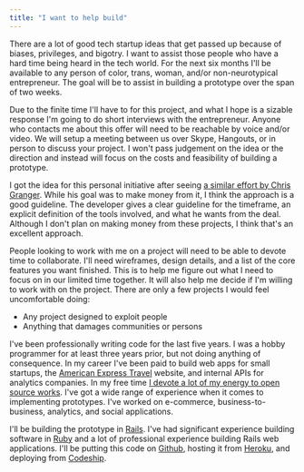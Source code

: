 ```yaml
---
title: "I want to help build"
---
```


There are a lot of good tech startup ideas that get passed up because of biases, privileges, and bigotry. I want to assist those people who have a hard time being heard in the tech world. For the next six months I'll be available to any person of color, trans, woman, and/or non-neurotypical entrepreneur.  The goal will be to assist in building a prototype over the span of two weeks.

Due to the finite time I'll have to for this project, and what I hope is a sizable response I'm going to do short interviews with the entrepreneur. Anyone who contacts me about this offer will need to be reachable by voice and/or video. We will setup a meeting between us over Skype, Hangouts, or in person to discuss your project. I won't pass judgement on the idea or the direction and instead will focus on the costs and feasibility of building a prototype.

I got the idea for this personal initiative after seeing [a similar effort by Chris Granger][CHRIS]. While his goal was to make money from it, I think the approach is a good guideline. The developer gives a clear guideline for the timeframe, an explicit definition of the tools involved, and what he wants from the deal. Although I don't plan on making money from these projects, I think that's an excellent approach.

People looking to work with me on a project will need to be able to devote time to collaborate. I'll need wireframes, design details, and a list of the core features you want finished. This is to help me figure out what I need to focus on in our limited time together. It will also help me decide if I'm willing to work with on the project. There are only a few projects I would feel uncomfortable doing:

  - Any project designed to exploit people
  - Anything that damages communities or persons

I've been professionally writing code for the last five years. I was a hobby programmer for at least three years prior, but not doing anything of consequence. In my career I've been paid to build web apps for small startups, the [American Express Travel][AMEX] website, and internal APIs for analytics companies. In my free time [I devote a lot of my energy to open source works][REPOSITORIES]. I've got a wide range of experience when it comes to implementing prototypes. I've worked on e-commerce, business-to-business, analytics, and social applications.

I'll be building the prototype in [Rails][RAILS]. I've had significant experience building software in [Ruby][RUBY] and a lot of professional experience building Rails web applications. I'll be putting this code on [Github][GITHUB], hosting it from [Heroku][HEROKU], and deploying from [Codeship][CODESHIP].


[CHRIS]: http://iwbyp.chris-granger.com/
[RAILS]: http://rubyonrails.org/
[RUBY]: https://www.ruby-lang.org/en/
[CODESHIP]: https://codeship.com/
[GITHUB]: https://github.com/
[HEROKU]: https://www.heroku.com/
[AMEX]: https://travel.americanexpress.com/travel/home
[REPOSITORIES]: https://github.com/krainboltgreene
